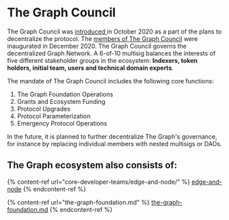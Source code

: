 # The Graph Council

The Graph Council was [introduced ](https://thegraph.com/blog/introducing-the-graph-council)in October 2020 as a part of the plans to decentralize the protocol. The [members of The Graph Council](https://thegraph.com/blog/inaugurating-council-and-grants) were inaugurated in December 2020. The Graph Council governs the decentralized Graph Network. A 6-of-10 multisig balances the interests of five different stakeholder groups in the ecosystem: **Indexers, token holders, initial team, users and technical domain experts**.

The mandate of The Graph Council includes the following core functions:

1. The Graph Foundation Operations
2. Grants and Ecosystem Funding
3. Protocol Upgrades
4. Protocol Parameterization
5. Emergency Protocol Operations

In the future, it is planned to further decentralize The Graph's governance, for instance by replacing individual members with nested multisigs or DAOs.

## The Graph ecosystem also consists of:

{% content-ref url="core-developer-teams/edge-and-node/" %}
[edge-and-node](core-developer-teams/edge-and-node/)
{% endcontent-ref %}

{% content-ref url="the-graph-foundation.md" %}
[the-graph-foundation.md](the-graph-foundation.md)
{% endcontent-ref %}
